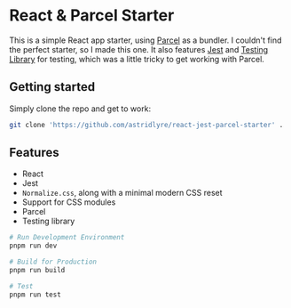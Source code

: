 # React & Parcel Starter

This is a simple React app starter, using [Parcel](https://parceljs.org/docs/)
as a bundler. I couldn't find the perfect starter, so I made this one. It also
features [Jest](https://jestjs.io/) and [Testing Library](https://testing-library.com/)
for testing, which was a little tricky to get working with Parcel.

## Getting started

Simply clone the repo and get to work:

```bash
git clone 'https://github.com/astridlyre/react-jest-parcel-starter' .
```

## Features

- React
- Jest
- `Normalize.css`, along with a minimal modern CSS reset
- Support for CSS modules
- Parcel
- Testing library

```bash
# Run Development Environment
pnpm run dev

# Build for Production
pnpm run build

# Test
pnpm run test
```
